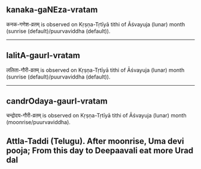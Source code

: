 ## kanaka-gaNEza-vratam

कनक-गणेश-व्रतम् is observed on Kṛṣṇa-Tṛtīyā tithi of Āśvayuja (lunar) month (sunrise (default)/puurvaviddha (default)).


---
## lalitA-gaurI-vratam

ललिता-गौरी-व्रतम् is observed on Kṛṣṇa-Tṛtīyā tithi of Āśvayuja (lunar) month (sunrise (default)/puurvaviddha (default)).


---
## candrOdaya-gaurI-vratam

चन्द्रोदय-गौरी-व्रतम् is observed on Kṛṣṇa-Tṛtīyā tithi of Āśvayuja (lunar) month (moonrise/puurvaviddha).

Attla-Taddi (Telugu). After moonrise, Uma devi pooja; From this day to Deepaavali eat more Urad dal
---
